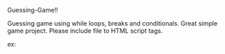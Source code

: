 Guessing-Game!!

Guessing game using while loops, breaks and conditionals. Great simple game project. 
Please include file to HTML script tags.

ex:
 <script src="guessinggame.js"></script>
